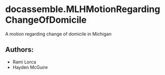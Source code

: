 # docassemble.MLHMotionRegardingChangeOfDomicile

A motion regarding change of domicile in Michigan

## Authors:

* Rami Lorca
* Hayden McGuire